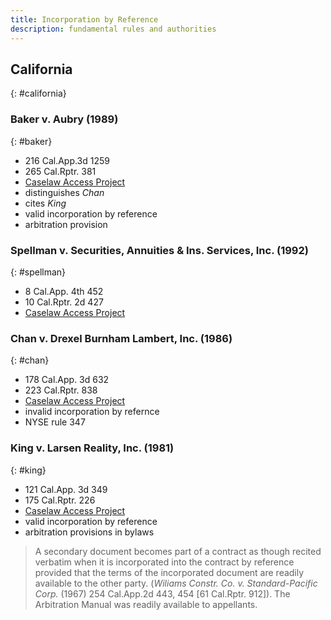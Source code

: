 ```yaml
---
title: Incorporation by Reference
description: fundamental rules and authorities
---
```


## California
{: #california}

### Baker v. Aubry (1989)
{: #baker}
- 216 Cal.App.3d 1259
- 265 Cal.Rptr. 381
- [Caselaw Access Project](https://cite.case.law/cal-app-3d/216/1259/)
- distinguishes _Chan_
- cites _King_
- valid incorporation by reference
- arbitration provision

### Spellman v. Securities, Annuities & Ins. Services, Inc. (1992)
{: #spellman}
- 8 Cal.App. 4th 452
- 10 Cal.Rptr. 2d 427
- [Caselaw Access Project](https://cite.case.law/cal-app-4th/8/452/)

### Chan v. Drexel Burnham Lambert, Inc. (1986)
{: #chan}
- 178 Cal.App. 3d 632
- 223 Cal.Rptr. 838
- [Caselaw Access Project](https://cite.case.law/cal-app-3d/178/632/)
- invalid incorporation by refernce
- NYSE rule 347

### King v. Larsen Reality, Inc. (1981)
{: #king}
- 121 Cal.App. 3d 349
- 175 Cal.Rptr. 226
- [Caselaw Access Project](https://cite.case.law/cal-app-3d/121/349/)
- valid incorporation by reference
- arbitration provisions in bylaws

> A secondary document becomes part of a contract as though recited verbatim when it is incorporated into the contract by reference provided that the terms of the incorporated document are readily available to the other party. (_Wiliams Constr. Co. v. Standard-Pacific Corp._ (1967) 254 Cal.App.2d 443, 454 [61 Cal.Rptr. 912]). The Arbitration Manual was readily available to appellants.
